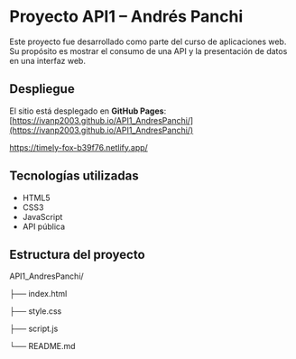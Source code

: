 # Proyecto API1 – Andrés Panchi 

Este proyecto fue desarrollado como parte del curso de aplicaciones web.  
Su propósito es mostrar el consumo de una API y la presentación de datos en una interfaz web.

## Despliegue

El sitio está desplegado en **GitHub Pages**:  
[https://ivanp2003.github.io/API1_AndresPanchi/](https://ivanp2003.github.io/API1_AndresPanchi/)

https://timely-fox-b39f76.netlify.app/

## Tecnologías utilizadas

- HTML5  
- CSS3  
- JavaScript  
- API pública 

## Estructura del proyecto

API1_AndresPanchi/


├── index.html

├── style.css

├── script.js

└── README.md
